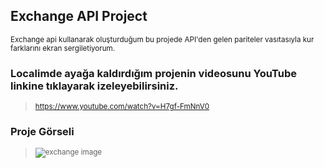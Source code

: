 ## Exchange API Project

<sub> Exchange api kullanarak oluşturduğum bu projede API'den gelen pariteler vasıtasıyla kur farklarını ekran sergiletiyorum. </sub>

### Localimde ayağa kaldırdığım projenin videosunu YouTube linkine tıklayarak izeleyebilirsiniz.

> <sub> https://www.youtube.com/watch?v=H7gf-FmNnV0 </sub>

### Proje Görseli

> <sub> ![exchange image](https://user-images.githubusercontent.com/103066696/224502858-f8eae58c-9cf0-48ec-8058-0c4292a12d87.jpg) </sub>
